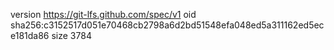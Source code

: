 version https://git-lfs.github.com/spec/v1
oid sha256:c3152517d051e70468cb2798a6d2bd51548efa048ed5a311162ed5ece181da86
size 3784
